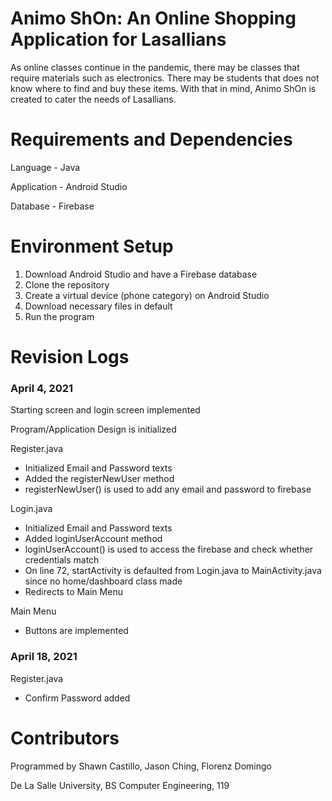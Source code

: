 # Animo ShOn: An Online Shopping Application for Lasallians
As online classes continue in the pandemic, there may be classes that require materials such as electronics. There may be students that does not know where to find and buy these items. With that in mind, Animo ShOn is created to cater the needs of Lasallians.

# Requirements and Dependencies
Language - Java

Application - Android Studio

Database - Firebase

# Environment Setup
1. Download Android Studio and have a Firebase database
2. Clone the repository
3. Create a virtual device (phone category) on Android Studio
4. Download necessary files in default
5. Run the program

# Revision Logs
### April 4, 2021 
Starting screen and login screen implemented 

Program/Application Design is initialized

Register.java
- Initialized Email and Password texts
- Added the registerNewUser method
- registerNewUser() is used to add any email and password to firebase

Login.java
- Initialized Email and Password texts
- Added loginUserAccount method
- loginUserAccount() is used to access the firebase and check whether credentials match
- On line 72, startActivity is defaulted from Login.java to MainActivity.java since no home/dashboard class made
- Redirects to Main Menu

Main Menu
- Buttons are implemented

### April 18, 2021
Register.java
- Confirm Password added

# Contributors
Programmed by Shawn Castillo, Jason Ching, Florenz Domingo

De La Salle University, BS Computer Engineering, 119
